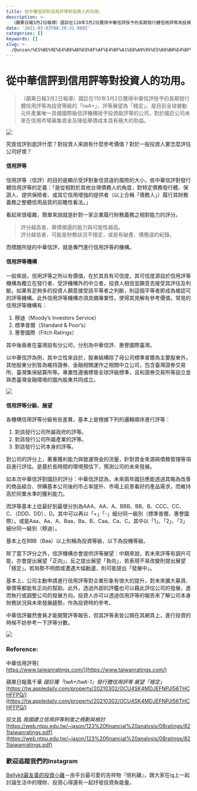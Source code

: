 ```yaml
---
title: 從中華信評到信用評等對投資人的功用。
description: >-
  （蘋果日報3月2日報導）國巨在110年3月2日獲得中華信評授予的長期發行體信用評等為投資等級的「twA+」，評等展望為「穩定」。是目前全球被動元件產業唯一具備國際級信評機構授予投資級評等的公司，對於國巨公司未來在信用市場募集資金及降低舉債成本具有極大的助益。
date: '2021-03-03T08:20:31.980Z'
categories: []
keywords: []
slug: >-
  /@unzan/%E5%BE%9E%E4%B8%AD%E8%8F%AF%E4%BF%A1%E8%A9%95%E5%88%B0%E4%BF%A1%E7%94%A8%E8%A9%95%E7%AD%89%E5%B0%8D%E6%8A%95%E8%B3%87%E4%BA%BA%E7%9A%84%E5%8A%9F%E7%94%A8-112aae179b4
---
```

# 從中華信評到信用評等對投資人的功用。
> （蘋果日報3月2日報導）國巨在110年3月2日獲得中華信評授予的長期發行體信用評等為投資等級的「twA+」，評等展望為「穩定」。是目前全球被動元件產業唯一具備國際級信評機構授予投資級評等的公司，對於國巨公司未來在信用市場募集資金及降低舉債成本具有極大的助益。

![](https://cdn-images-1.medium.com/max/800/0*d0Koo9qHr8hRoBAW)

究竟信評到底評什麼？對投資人來說有什麼參考價值？對於一般投資人要怎麼評估公司好壞？

#### 信用評等

信用評等（信評）的目的是顯示受評對象信貸違約風險的大小，依中華信評對發行體信用評等的定義：「是從相對於其他台灣債務人的角度，對特定債務發行體、保證人、提供保險者、或其它信用增強的提供者（以上合稱「債務人」）履行其財務義務之整體信用品質的前瞻性看法。」

看起來很複雜，簡單來說就是針對一家企業履行財務義務之相對能力的評分。

> 評分越高者，舉債償還的能力與可能性越高。  
> 評分越低者，可能是財務狀況不穩定，或是有破產、債務違約紀錄。

而標題所提的中華信評，就是專門進行信用評等的機構。

#### 信用評等機構

一般來說，信用評等之所以有價值，在於其具有可信度，其可信度源自於信用評等機構為獨立在發行者、受評機構外的中立者，投資人相信並願意去接受其評估及判斷。如果有足夠多的投資人願意接受該平等者之判斷，則這個平等者即成為被認可的評等機構。此外信用評等機構亦須具備專業性，使得其見解有參考價值。常見的信用評等機構有：

1.  穆迪（Moody’s Investors Service）
2.  標準普爾（Standard & Poor’s）
3.  惠譽國際（Fitch Ratings）

其中後兩者在臺灣設有分公司，分別為中華信評、惠譽國際臺灣。

以中華信評為例，其中立性來自於，股東結構除了母公司標準普爾為主要股東外，其他股東分別皆為維持證券、金融相關運作之相關中立公司，包含臺灣證券交易所、臺灣集保結算所等。專業性遵循標普全球評級標準，且和證券交易所等設立並熟悉臺灣金融環境的國內股東共同成立。

![](https://cdn-images-1.medium.com/max/800/1*K4xJ-jTSJ5MtP_CF1aM5qg.png)

#### 信用評等分級、展望

各機構信用評等分級有些差異，基本上是根據下列的邏輯順序進行評等：

1.  對該發行公司所屬政府的評等。
2.  對該發行公司所屬產業的評等。
3.  對該發行公司本身的評等。

對公司的評分上，著重獲利能力與營運現金的流量，針對資金來源與債務管理等項目進行評估。是基於長時間的環境預估下，預測公司的未來發展。

如本次中華信評對國巨的評分：中華信評認為，未來兩年國巨應能透過其略為改善的商品組合、併購基本公司後的市占率提升、市場上前景看好的產品需求，而維持高於同業水準的獲利能力。

而評等基本上從最好到最壞分別為AAA、AA、A、BBB、BB、B、CCC、CC、C、（DDD、DD）、D。其中可以再以「+」「-」細分同一級別（標準普爾、惠譽國際）。或是Aaa、Aa、A、Baa、Ba、B、Caa、Ca、C。其中以「1」、「2」、「3」細分同一級別（穆迪）。

基本上在BBB（Baa）以上則稱為投資等級，以下為投機等級。

除了當下評分之外，信評機構亦會提供評等展望：中期來說，若未來評等有調升可能，亦會提出展望「正向」，反之提出展望「負向」，若表現不易改變則提出展望「穩定」。若局勢不明朗或遭遇大幅動盪，則可能提出「發展中」。

基本上，公司主動申請進行信用評等對企業形象有很大的提升，對未來擴大募資、舉債等都能有正向的幫助。此外，透過外部的評鑑也可以藉此評估公司的發展，進而執行或調整公司的發展方向。投資人亦可以透過信用評等的報告來了解公司本身財務狀況與未來發展趨勢，作為投資時的參考。

中華信評雖然會員才能閱覽評等報告，但其評等表皆公開在其網頁上，進行投資的時候不妨參考一下評等分數。

![](https://cdn-images-1.medium.com/max/800/1*pFZQR7xPaFEMVRhMVhDMtw.png)

### Reference:

中華信用評等[  
https://www.taiwanratings.com/](https://www.taiwanratings.com/)

蘋果日報萬千華 _國巨獲「twA+/twA-1」發行體信用評等 展望「穩定」_  
[https://tw.appledaily.com/property/20210302/OCU4SK4MDJEFNPJI56THCHFFPQ/](https://tw.appledaily.com/property/20210302/OCU4SK4MDJEFNPJI56THCHFFPQ/)

邱文昌 _我國建立信用評等制度之規劃與檢討_  
[https://web.ntpu.edu.tw/~jason/123%20financial%20analysis/08ratings/821taiwanratings.pdf](https://web.ntpu.edu.tw/~jason/123%20financial%20analysis/08ratings/821taiwanratings.pdf)

### 歡迎追蹤我們的Instagram

[Bellykit最友善的投資小雞](https://www.instagram.com/bellykit_investment/)－由平台最可愛的吉祥物『倍利雞』，跟大家在ig上一起討論生活中的理財、投資心得還有一起抒發投資負能量。
